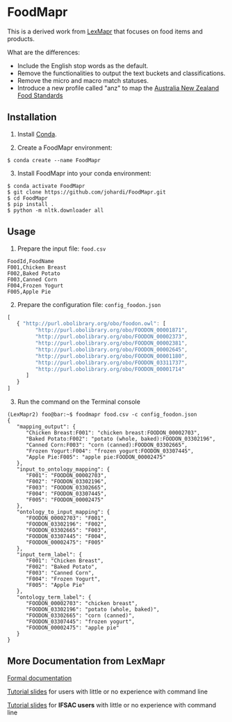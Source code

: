 # FoodMapr

This is a derived work from [LexMapr](https://genepio.org/lexmapr/) that focuses on food items and products.

What are the differences:
 * Include the English stop words as the default.
 * Remove the functionalities to output the text buckets and classifications.
 * Remove the micro and macro match statuses.
 * Introduce a new profile called "anz" to map the [Australia New Zealand Food Standards](https://www.foodstandards.gov.au/code/Pages/default.aspx)

## Installation

1. Install [Conda](https://docs.conda.io/en/latest/miniconda.html).

2. Create a FoodMapr environment:

```
$ conda create --name FoodMapr
```

3. Install FoodMapr into your conda environment:
```
$ conda activate FoodMapr
$ git clone https://github.com/johardi/FoodMapr.git
$ cd FoodMapr
$ pip install .
$ python -m nltk.downloader all
```

## Usage

1. Prepare the input file: `food.csv`
```
FoodId,FoodName
F001,Chicken Breast
F002,Baked Potato
F003,Canned Corn
F004,Frozen Yogurt
F005,Apple Pie
```

2. Prepare the configuration file: `config_foodon.json`
```javascript
[
   { "http://purl.obolibrary.org/obo/foodon.owl": [
         "http://purl.obolibrary.org/obo/FOODON_00001871",
         "http://purl.obolibrary.org/obo/FOODON_00002373",
         "http://purl.obolibrary.org/obo/FOODON_00002381",
         "http://purl.obolibrary.org/obo/FOODON_00002645",
         "http://purl.obolibrary.org/obo/FOODON_00001180",
         "http://purl.obolibrary.org/obo/FOODON_03311737",
         "http://purl.obolibrary.org/obo/FOODON_00001714"
      ]
   }
]
```

3. Run the command on the Terminal console

```console
(LexMapr2) foo@bar:~$ foodmapr food.csv -c config_foodon.json
{
   "mapping_output": {
      "Chicken Breast:F001": "chicken breast:FOODON_00002703",
      "Baked Potato:F002": "potato (whole, baked):FOODON_03302196",
      "Canned Corn:F003": "corn (canned):FOODON_03302665",
      "Frozen Yogurt:F004": "frozen yogurt:FOODON_03307445",
      "Apple Pie:F005": "apple pie:FOODON_00002475"
   },
   "input_to_ontology_mapping": {
      "F001": "FOODON_00002703",
      "F002": "FOODON_03302196",
      "F003": "FOODON_03302665",
      "F004": "FOODON_03307445",
      "F005": "FOODON_00002475"
   },
   "ontology_to_input_mapping": {
      "FOODON_00002703": "F001",
      "FOODON_03302196": "F002",
      "FOODON_03302665": "F003",
      "FOODON_03307445": "F004",
      "FOODON_00002475": "F005"
   },
   "input_term_label": {
      "F001": "Chicken Breast",
      "F002": "Baked Potato",
      "F003": "Canned Corn",
      "F004": "Frozen Yogurt",
      "F005": "Apple Pie"
   },
   "ontology_term_label": {
      "FOODON_00002703": "chicken breast",
      "FOODON_03302196": "potato (whole, baked)",
      "FOODON_03302665": "corn (canned)",
      "FOODON_03307445": "frozen yogurt",
      "FOODON_00002475": "apple pie"
   }
}
```

## More Documentation from LexMapr

[Formal documentation](https://genepio.org/lexmapr-documentation/)

[Tutorial slides](./docs/tutorial_slides.pdf) for users with little or no experience with command line

[Tutorial slides](./docs/ifsac_tutorial_slides.pdf) for **IFSAC users** with little or no experience with command line
